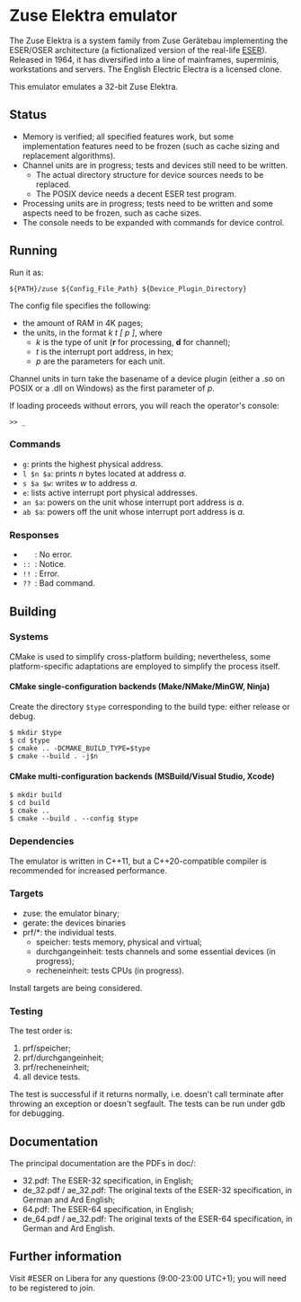 # Zuse Elektra emulator
The Zuse Elektra is a system family from Zuse Gerätebau implementing the ESER/OSER architecture (a fictionalized version of the real-life [ESER](https://en.wikipedia.org/wiki/ESER)). Released in 1964, it has diversified into a line of mainframes, superminis, workstations and servers. The English Electric Electra is a licensed clone.

This emulator emulates a 32-bit Zuse Elektra.
## Status
* Memory is verified; all specified features work, but some implementation features need to be frozen (such as cache sizing and replacement algorithms).
* Channel units are in progress; tests and devices still need to be written.
  * The actual directory structure for device sources needs to be replaced.
  * The POSIX device needs a decent ESER test program.
* Processing units are in progress; tests need to be written and some aspects need to be frozen, such as cache sizes.
* The console needs to be expanded with commands for device control.

## Running
Run it as:

`${PATH}/zuse ${Config_File_Path} ${Device_Plugin_Directory}`

The config file specifies the following:
* the amount of RAM in 4K pages;
* the units, in the format *k t [ p ]*, where
  * *k* is the type of unit (**r** for processing, **d** for channel);
  * *t* is the interrupt port address, in hex;
  * *p* are the parameters for each unit.

Channel units in turn take the basename of a device plugin (either a .so on POSIX or a .dll on Windows) as the first parameter of *p*.

If loading proceeds without errors, you will reach the operator's console:
```
>> _
```
### Commands
* `g`: prints the highest physical address.
* `l $n $a`: prints *n* bytes located at address *a*.
* `s $a $w`: writes *w* to address *a*.
* `e`: lists active interrupt port physical addresses.
* `an $a`: powers on the unit whose interrupt port address is *a*.
* `ab $a`: powers off the unit whose interrupt port address is *a*.

### Responses
* `   `: No error.
* `:: `: Notice.
* `!! `: Error.
* `?? `: Bad command.


## Building
### Systems
CMake is used to simplify cross-platform building; nevertheless, some platform-specific adaptations are employed to simplify the process itself.
#### CMake single-configuration backends (Make/NMake/MinGW, Ninja)
Create the directory `$type` corresponding to the build type: either release or debug.
```
$ mkdir $type
$ cd $type
$ cmake .. -DCMAKE_BUILD_TYPE=$type
$ cmake --build . -j$n
```

#### CMake multi-configuration backends (MSBuild/Visual Studio, Xcode)
```
$ mkdir build
$ cd build
$ cmake ..
$ cmake --build . --config $type
```


### Dependencies
The emulator is written in C++11, but a C++20-compatible compiler is recommended for increased performance.

### Targets
* zuse: the emulator binary;
* gerate: the devices binaries
* prf/*: the individual tests.
  * speicher: tests memory, physical and virtual;
  * durchgangeinheit: tests channels and some essential devices (in progress);
  * recheneinheit: tests CPUs (in progress).

Install targets are being considered.

### Testing
The test order is:
1. prf/speicher;
2. prf/durchgangeinheit;
3. prf/recheneinheit;
4. all device tests.

The test is successful if it returns normally, i.e. doesn't call terminate after throwing an exception or doesn't segfault. The tests can be run under gdb for debugging.


## Documentation
The principal documentation are the PDFs in doc/:
* 32.pdf: The ESER-32 specification, in English;
* de\_32.pdf / ae\_32.pdf: The original texts of the ESER-32 specification, in German and Ard English;
* 64.pdf: The ESER-64 specification, in English;
* de\_64.pdf / ae\_32.pdf: The original texts of the ESER-64 specification, in German and Ard English.

## Further information
Visit #ESER on Libera for any questions (9:00-23:00 UTC+1); you will need to be registered to join.
